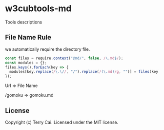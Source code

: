 # w3cubtools-md
Tools descriptions



## File Name Rule
we automatically require the directory file.

```js
const files = require.context("@md/", false, /\.md$/);
const modules = {};
files.keys().forEach(key => {
  modules[key.replace(/\.\//, "/").replace(/(\.md)/g, "")] = files(key).default;
});
```

Url     =>  File Name  

/gomoku =>  gomoku.md




## License

Copyright (c) Terry Cai. Licensed under the MIT license.




